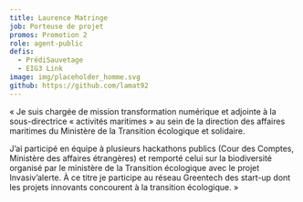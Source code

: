 ```yaml
---
title: Laurence Matringe
job: Porteuse de projet
promos: Promotion 2
role: agent-public
defis:
  - PrédiSauvetage
  - EIG3 Link
image: img/placeholder_homme.svg
github: https://github.com/lamat92
---
```

« Je suis chargée de mission transformation numérique et adjointe à la sous-directrice « activités maritimes » au sein de la direction des affaires maritimes du Ministère de la Transition écologique et solidaire.

J’ai participé en équipe à plusieurs hackathons publics (Cour des Comptes, Ministère des affaires étrangères) et remporté celui sur la biodiversité organisé par le ministère de la Transition écologique avec le projet Invasiv’alerte. À ce titre je participe au réseau Greentech des start-up dont les projets innovants concourent à la transition écologique. »